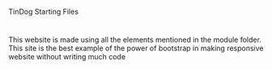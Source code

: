 TinDog Starting Files

#

This website is made using all the elements mentioned in the module folder.
This site is the best example of the power of bootstrap in making responsive website without writing much code
